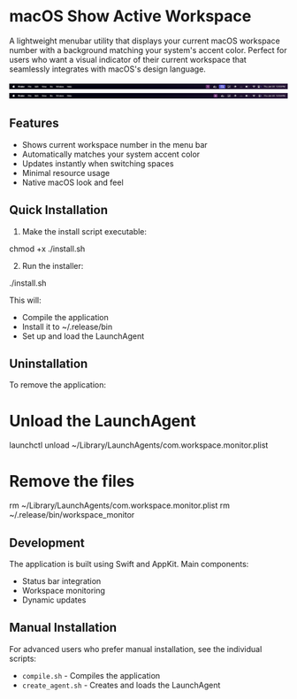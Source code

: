 # macOS Show Active Workspace

A lightweight menubar utility that displays your current macOS workspace number with a background matching your system's accent color. Perfect for users who want a visual indicator of their current workspace that seamlessly integrates with macOS's design language.

![Workspace 1](screenshots/workspace1.png) ![Workspace 2](screenshots/workspace2.png)

## Features
- Shows current workspace number in the menu bar
- Automatically matches your system accent color
- Updates instantly when switching spaces
- Minimal resource usage
- Native macOS look and feel

## Quick Installation

1. Make the install script executable:

chmod +x ./install.sh

2. Run the installer:

./install.sh

This will:
- Compile the application
- Install it to ~/.release/bin
- Set up and load the LaunchAgent

## Uninstallation

To remove the application:

# Unload the LaunchAgent
launchctl unload ~/Library/LaunchAgents/com.workspace.monitor.plist

# Remove the files
rm ~/Library/LaunchAgents/com.workspace.monitor.plist
rm ~/.release/bin/workspace_monitor

## Development

The application is built using Swift and AppKit. Main components:
- Status bar integration
- Workspace monitoring
- Dynamic updates

## Manual Installation

For advanced users who prefer manual installation, see the individual scripts:
- `compile.sh` - Compiles the application
- `create_agent.sh` - Creates and loads the LaunchAgent